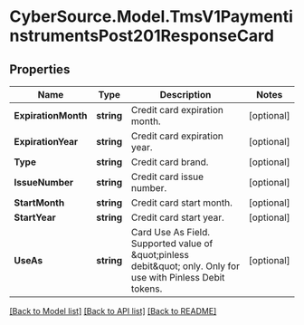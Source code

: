# CyberSource.Model.TmsV1PaymentinstrumentsPost201ResponseCard
## Properties

Name | Type | Description | Notes
------------ | ------------- | ------------- | -------------
**ExpirationMonth** | **string** | Credit card expiration month. | [optional] 
**ExpirationYear** | **string** | Credit card expiration year. | [optional] 
**Type** | **string** | Credit card brand. | [optional] 
**IssueNumber** | **string** | Credit card issue number. | [optional] 
**StartMonth** | **string** | Credit card start month. | [optional] 
**StartYear** | **string** | Credit card start year. | [optional] 
**UseAs** | **string** | Card Use As Field. Supported value of \&quot;pinless debit\&quot; only. Only for use with Pinless Debit tokens. | [optional] 

[[Back to Model list]](../README.md#documentation-for-models) [[Back to API list]](../README.md#documentation-for-api-endpoints) [[Back to README]](../README.md)

